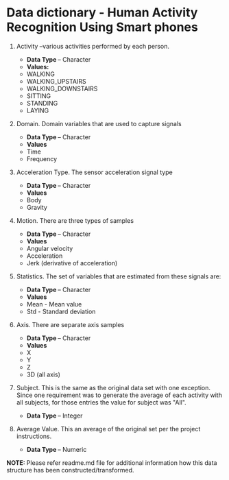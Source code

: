 <h1>Data dictionary - Human Activity Recognition Using Smart phones </h1>

1.	Activity –various activities performed by each person.  
	* <b> Data Type </b> – Character
	* <b> Values:</b>
	* WALKING
	* WALKING_UPSTAIRS
	* WALKING_DOWNSTAIRS
	* SITTING
	* STANDING
	* LAYING

2.	Domain.  Domain variables that are used to capture signals
	* <b> Data Type </b> – Character
	* <b> Values </b>
	* Time
	* Frequency 

3.	Acceleration Type. The sensor acceleration signal type
	* <b> Data Type </b> – Character
	* <b> Values </b>
	* Body
	* Gravity
	
4.	Motion.  There are three types of samples  
	* <b> Data Type </b> – Character
	* <b> Values </b>
	* Angular velocity
	* Acceleration
	* Jerk (derivative of acceleration)

5.	Statistics.  The set of variables that are estimated from these signals are: 
	* <b> Data Type </b> – Character
	* <b> Values </b>
	* Mean - Mean value
	* Std - Standard deviation

6.	Axis.  There are separate axis samples 
	* <b> Data Type </b> – Character
	* <b> Values </b>
	* X
	* Y
	* Z
	* 3D (all axis) 

7.	Subject.  This is the same as the original data set with one exception.  Since one requirement was to generate the average of each activity with all subjects, for those entries the value for subject was "All".
	* <b> Data Type </b> – Integer

8.	Average Value. This an average of the original set per the project instructions.
	* <b> Data Type </b> – Numeric

<b> NOTE: </b> Please refer readme.md file for additional information how this data structure has been constructed/transformed.